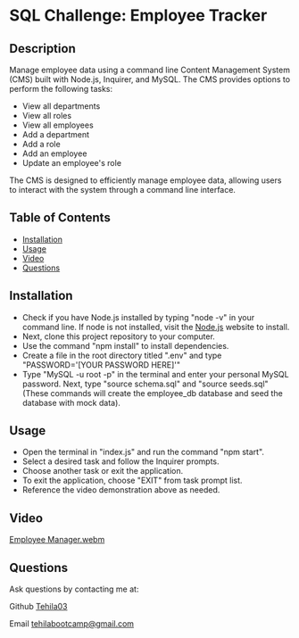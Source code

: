 # SQL Challenge: Employee Tracker

## Description

Manage employee data using a command line Content Management System (CMS) built with Node.js, Inquirer, and MySQL.
The CMS provides options to perform the following tasks:

* View all departments
* View all roles
* View all employees
* Add a department
* Add a role
* Add an employee
* Update an employee's role

The CMS is designed to efficiently manage employee data, allowing users to interact with the system through a command line interface.

## Table of Contents

- [Installation](#installation)
- [Usage](#usage)
- [Video](#video)
- [Questions](#questions)

## Installation

- Check if you have Node.js installed by typing "node -v" in your command line. If node is not installed, visit the [Node.js](https://nodejs.org/en) website to install.
- Next, clone this project repository to your computer.
- Use the command "npm install" to install dependencies.
- Create a file in the root directory titled ".env" and type "PASSWORD='[YOUR PASSWORD HERE]'"
- Type "MySQL -u root -p" in the terminal and enter your personal MySQL password. Next, type "source schema.sql" and "source seeds.sql" (These commands will create the employee_db database and seed the database with mock data).

## Usage

- Open the terminal in "index.js" and run the command "npm start".
- Select a desired task and follow the Inquirer prompts.
- Choose another task or exit the application.
- To exit the application, choose "EXIT" from task prompt list.
- Reference the video demonstration above as needed.

## Video
[Employee Manager.webm](https://github.com/Tehila03/Employee-Tracker/assets/125328462/95fd0f90-2001-4254-8572-e7371f48b1ce)


## Questions

Ask questions by contacting me at:

Github [Tehila03](https://github.com/Tehila03)

Email tehilabootcamp@gmail.com
